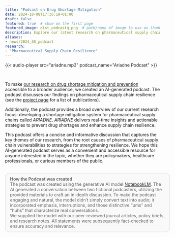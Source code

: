 ```yaml
---
title: "Podcast on Drug Shortage Mitigation"
date: 2024-10-08T17:36:19+01:00
draft: false
featured: true  # show on the first page
featured_image: dist_podcastq.png  # path/name of image to use as thumbnail
description: Explore our latest research on pharmaceutical supply chain resilience in an engaging podcast." # short text, used in cards and for previews
aliases:
- news/2024_08_podcast
research:
- "Pharmaceutical Supply Chain Resilience"
---
```


{{< audio-player src="ariadne.mp3" podcast_name="Ariadne Podcast" >}}

<br>

To make [our research on drug shortage mitigation and prevention](/projects/pharmaceutical-supply-chain-resilience/) accessible to a broader audience, we created an AI-generated podcast. The podcast discusses our findings on pharmaceutical supply chain resilience (see the [project page](/projects/pharmaceutical-supply-chain-resilience/) for a list of publications).

Additionally, the podcast provides a broad overview of our current research focus: developing a shortage mitigation system for pharmaceutical supply chains called *ARIADNE*. *ARIADNE* delivers real-time insights and actionable strategies to prevent drug shortages and enhance supply chain resilience.

This podcast offers a concise and informative discussion that captures the key themes of our research, from the root causes of pharmaceutical supply chain vulnerabilities to strategies for strengthening resilience.
We hope this AI-generated podcast serves as a convenient and accessible resource for anyone interested in the topic, whether they are policymakers, healthcare professionals, or curious members of the public.

<br>


<style>
	.disclaimer {
		background-color: #f9f9f9;
		color: #666;
		padding: 10px 15px;
		font-size: 14px;
		border: 1px solid #ccc;
		border-radius: 14px;
		width: 100%;
	}
</style>
<div class="disclaimer">
<strong>How the Podcast was created</strong>
<br>
The podcast was created using the generative AI model <a href="http://notebooklm.google">NotebookLM</a>. The AI generated a conversation between two fictional podcasters, utilizing the provided materials to craft an in-depth discussion. To make the podcast engaging and natural, the model didn’t simply convert text into audio; it incorporated emphasis, interruptions, and those distinctive “ums” and “huhs” that characterize real conversations.
<br>
We supplied the model with our peer-reviewed journal articles, policy briefs, and research notes. All statements were subsequently fact-checked to ensure accuracy and relevance.
</div>



